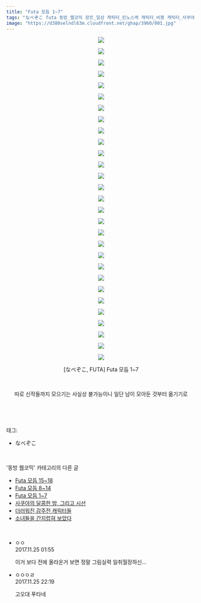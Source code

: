 ```yaml
---
title: "Futa 모듬 1~7"
tags: "なべぞこ futa 동방_웹코믹 장르_일상 캐릭터_린노스케 캐릭터_비봉 캐릭터_사쿠야 캐릭터_우츠호 캐릭터_코이시 캐릭터_플랑드르"
image: "https://d380selndl63m.cloudfront.net/ghap/3960/001.jpg"
---
```

<div class="article">
<p style="text-align: center; clear: none; float: none;"><img src="{{ site.imgserver5 }}/ghap/3960/001.jpg"/></p>
<p style="text-align: center; clear: none; float: none;"><img src="{{ site.imgserver5 }}/ghap/3960/002.jpg"/></p>
<p style="text-align: center; clear: none; float: none;"><img src="{{ site.imgserver5 }}/ghap/3960/003.jpg"/></p>
<p style="text-align: center; clear: none; float: none;"><img src="{{ site.imgserver5 }}/ghap/3960/004.jpg"/></p>
<p style="text-align: center; clear: none; float: none;"><img src="{{ site.imgserver5 }}/ghap/3960/005.jpg"/></p>
<p style="text-align: center; clear: none; float: none;"><img src="{{ site.imgserver5 }}/ghap/3960/006.jpg"/></p>
<p style="text-align: center; clear: none; float: none;"><img src="{{ site.imgserver5 }}/ghap/3960/007.jpg"/></p>
<p style="text-align: center; clear: none; float: none;"><img src="{{ site.imgserver5 }}/ghap/3960/008.jpg"/></p>
<p style="text-align: center; clear: none; float: none;"><img src="{{ site.imgserver5 }}/ghap/3960/009.jpg"/></p>
<p style="text-align: center; clear: none; float: none;"><img src="{{ site.imgserver5 }}/ghap/3960/010.jpg"/></p>
<p style="text-align: center; clear: none; float: none;"><img src="{{ site.imgserver5 }}/ghap/3960/011.jpg"/></p>
<p style="text-align: center; clear: none; float: none;"><img src="{{ site.imgserver5 }}/ghap/3960/012.jpg"/></p>
<p style="text-align: center; clear: none; float: none;"><img src="{{ site.imgserver5 }}/ghap/3960/013.jpg"/></p>
<p style="text-align: center; clear: none; float: none;"><img src="{{ site.imgserver5 }}/ghap/3960/014.jpg"/></p>
<p style="text-align: center; clear: none; float: none;"><img src="{{ site.imgserver5 }}/ghap/3960/015.jpg"/></p>
<p style="text-align: center; clear: none; float: none;"><img src="{{ site.imgserver5 }}/ghap/3960/016.jpg"/></p>
<p style="text-align: center; clear: none; float: none;"><img src="{{ site.imgserver5 }}/ghap/3960/017.jpg"/></p>
<p style="text-align: center; clear: none; float: none;"><img src="{{ site.imgserver5 }}/ghap/3960/018.jpg"/></p>
<p style="text-align: center; clear: none; float: none;"><img src="{{ site.imgserver5 }}/ghap/3960/019.jpg"/></p>
<p style="text-align: center; clear: none; float: none;"><img src="{{ site.imgserver5 }}/ghap/3960/020.jpg"/></p>
<p style="text-align: center; clear: none; float: none;"><img src="{{ site.imgserver5 }}/ghap/3960/021.jpg"/></p>
<p style="text-align: center; clear: none; float: none;"><img src="{{ site.imgserver5 }}/ghap/3960/022.jpg"/></p>
<p style="text-align: center; clear: none; float: none;"><img src="{{ site.imgserver5 }}/ghap/3960/023.jpg"/></p>
<p style="text-align: center; clear: none; float: none;"><img src="{{ site.imgserver5 }}/ghap/3960/024.jpg"/></p>
<p style="text-align: center; clear: none; float: none;"><img src="{{ site.imgserver5 }}/ghap/3960/025.jpg"/></p>
<p style="text-align: center; clear: none; float: none;"><img src="{{ site.imgserver5 }}/ghap/3960/026.jpg"/></p>
<p style="text-align: center; clear: none; float: none;"><img src="{{ site.imgserver5 }}/ghap/3960/027.jpg"/></p>
<p style="text-align: center; clear: none; float: none;"><img src="{{ site.imgserver5 }}/ghap/3960/028.jpg"/></p>
<p style="text-align: center; clear: none; float: none;"><img src="{{ site.imgserver5 }}/ghap/3960/029.jpg"/></p>
<p style="text-align: center; clear: none; float: none;">[なべぞこ, FUTA] Futa 모듬 1~7</p>
<p style="text-align: center; clear: none; float: none;"><br/></p>
<p style="text-align: center; clear: none; float: none;">따로 신작들까지 모으기는 사실상 불가능이니 일단 남이 모아둔 것부터 옮기기로</p>
<p><br/></p>
</div><br/>
<div class="tagTrail">
<p>태그: </p>
<ul>
<li>なべぞこ</li>
</ul>
</div><br/>
<div class="another">
<p>'동방 웹코믹' 카테고리의 다른 글</p>
<ul>
<li><a href="/ghap_3962">Futa 모듬 15~18</a></li>
<li><a href="/ghap_3961">Futa 모듬 8~14</a></li>
<li><a href="/ghap_3960">Futa 모듬 1~7</a></li>
<li><a href="/ghap_3957">사쿠야의 달콤한 밤, 그리고 시선</a></li>
<li><a href="/ghap_3956">더러워진 감주전 캐릭터들</a></li>
<li><a href="/ghap_3955">소녀들을 간지럽혀 보았다</a></li>
</ul>
</div><br/>
<div class="cb_module cb_fluid">
<div class="cb_wrt cb_profile">
<div class="comment">
<ul>
<li class="cb_thumb_off" id="comment15137002">
<div class="cb_comment_area">
<div class="cb_info_area">
<div class="cb_section">
<span class="cb_nick_name">ㅇㅇ</span>
</div>
<div class="cb_section">
<span class="cb_date">2017.11.25 01:55 </span>
</div>
</div>
<div class="cb_dsc_comment">
<p class="cb_dsc">
											이거 보다 전에 올라온거 보면 정말 그림실력 일취월장하신...
										</p>
</div>
</div></li>
<li class="cb_thumb_off" id="comment15137430">
<div class="cb_comment_area">
<div class="cb_info_area">
<div class="cb_section">
<span class="cb_nick_name">ㅇㅇㅇㄹ</span>
</div>
<div class="cb_section">
<span class="cb_date">2017.11.25 22:19 </span>
</div>
</div>
<div class="cb_dsc_comment">
<p class="cb_dsc">
											고오대 푸타네
										</p>
</div>
</div></li>
</ul>
</div>
</div><!-- commentList close -->
</div><br/>
